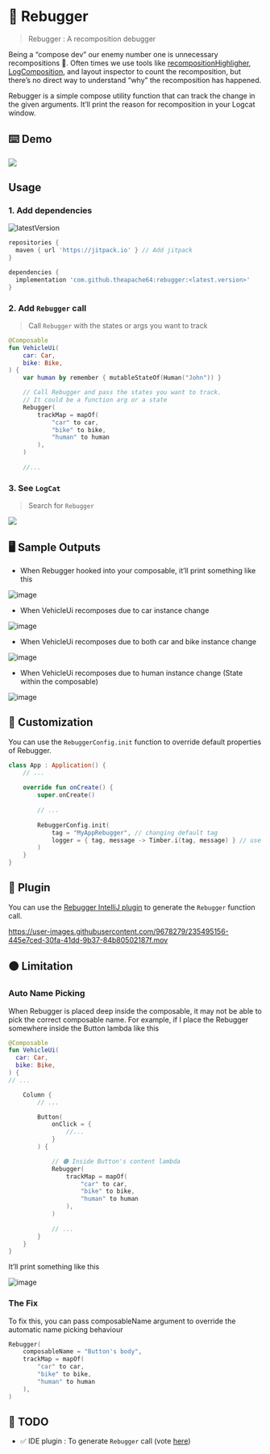 # 🐞 Rebugger

> Rebugger : A recomposition debugger

Being a “compose dev” our enemy number one is unnecessary recompositions 🤕. Often times we use tools like [recompositionHighligher](https://github.com/theapache64/boil/blob/master/files/RecompositionHighlighter.kt), [LogComposition](https://github.com/theapache64/boil/blob/master/files/LogComposition.kt), and layout inspector to count the recomposition, but there’s no direct way to understand “why” the recomposition has happened.

Rebugger is a simple compose utility function that can track the change in the given arguments. It’ll print the reason for recomposition in your Logcat window.

## ⌨️ Demo

![](https://i.imgur.com/jztXzP9.png)

## Usage

### 1. Add dependencies

![latestVersion](https://img.shields.io/github/v/release/theapache64/rebugger)

```groovy
repositories {
  maven { url 'https://jitpack.io' } // Add jitpack
}

dependencies {
  implementation 'com.github.theapache64:rebugger:<latest.version>'
}
```

### 2. Add `Rebugger` call

> Call `Rebugger` with the states or args you want to track

```kotlin
@Composable
fun VehicleUi(
    car: Car,
    bike: Bike,
) {
    var human by remember { mutableStateOf(Human("John")) }

    // Call Rebugger and pass the states you want to track. 
    // It could be a function arg or a state
    Rebugger(
        trackMap = mapOf(
            "car" to car,
            "bike" to bike,
            "human" to human
        ),
    )
    
    //...
```

### 3. See `LogCat`

> Search for `Rebugger`

![](https://i.imgur.com/jztXzP9.png)


## 🖥 Sample Outputs

- When Rebugger hooked into your composable, it’ll print something like this

![image](https://user-images.githubusercontent.com/9678279/228623885-b0516fbd-518b-4135-9016-1928c57bc0c1.png)

- When VehicleUi recomposes due to car instance change

![image](https://user-images.githubusercontent.com/9678279/228624041-e6143b07-ca19-4c03-b49f-9b5bee7f936d.png)

- When VehicleUi recomposes due to both  car and bike instance change

![image](https://user-images.githubusercontent.com/9678279/228624288-498558a1-697a-46e7-99a6-e2c53ff1f975.png)

- When VehicleUi recomposes due to human instance change (State within the composable)

![image](https://user-images.githubusercontent.com/9678279/228624484-c1de1112-c13c-4b9b-8788-e2a4b917368e.png)

## 🎨 Customization

You can use the `RebuggerConfig.init` function to override default properties of Rebugger. 

```kotlin
class App : Application() {
    // ...
    
    override fun onCreate() {
        super.onCreate()
        
        // ...
        
        RebuggerConfig.init(
            tag = "MyAppRebugger", // changing default tag
            logger = { tag, message -> Timber.i(tag, message) } // use Timber for logging
        )
    }
}
```

## 🔌 Plugin

You can use the [Rebugger IntelliJ plugin](https://plugins.jetbrains.com/plugin/21633-rebugger) to generate the `Rebugger` function call.

https://user-images.githubusercontent.com/9678279/235495156-445e7ced-30fa-41dd-9b37-84b80502187f.mov


## 🟠 Limitation

### Auto Name Picking

When Rebugger is placed deep inside the composable, it may not be able to pick the correct composable name. For example, if I place the Rebugger somewhere inside the Button lambda like this

```kotlin
@Composable
fun VehicleUi(
  car: Car,
  bike: Bike,
) {
// ...

    Column {
        // ...

        Button(
            onClick = {
                //...
            }
        ) {

            // 🟠 Inside Button's content lambda
            Rebugger(
                trackMap = mapOf(
                    "car" to car,
                    "bike" to bike,
                    "human" to human
                ),
            )
            
            // ...
        }
    }
}
```

It’ll print something like this

![image](https://user-images.githubusercontent.com/9678279/229018052-97d66da3-c716-4553-a930-92ca740facc2.png)


### The Fix

To fix this, you can pass composableName argument to override the automatic name picking behaviour

```kotlin
Rebugger(
    composableName = "Button's body",
    trackMap = mapOf(
        "car" to car,
        "bike" to bike,
        "human" to human
    ),
)
```

## 🌇 TODO

- ✅ IDE plugin : To generate `Rebugger` call (vote [here](https://github.com/theapache64/rebugger/issues/1))
